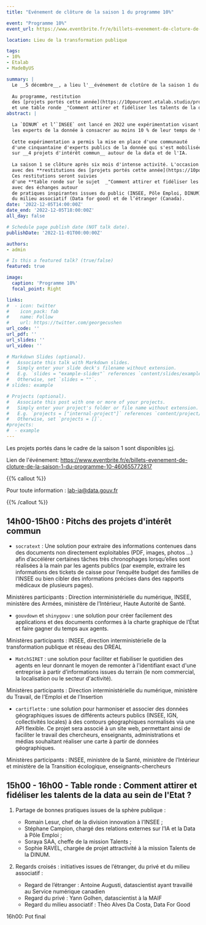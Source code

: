```yaml
---
title: "Evénement de clôture de la saison 1 du programme 10%"

event: "Programme 10%"
event_url: https://www.eventbrite.fr/e/billets-evenement-de-cloture-de-la-saison-1-du-programme-10-460655772817

location: Lieu de la transformation publique

tags:
- 10%
- Etalab
- MadeByUS

summary: |
  Le __5 décembre__, a lieu l'__événement de clotûre de la saison 1 du programme 10%__.
  
  Au programme, restitution
  des [projets portés cette année](https://10pourcent.etalab.studio/projets/)
  et une table ronde _"Comment attirer et fidéliser les talents de la data au sein de l’Etat ?"_.
abstract: |

  La `DINUM` et l’`INSEE` ont lancé en 2022 une expérimentation visant à encourager
  les experts de la donnée à consacrer au moins 10 % de leur temps de travail à des projets d’intérêt partagé à une échelle interministérielle.
  
  Cette expérimentation a permis la mise en place d'une communauté
  d'une cinquantaine d'experts publics de la donnée qui s'est mobilisée
  sur __4 projets d'intérêt commun__ autour de la data et de l'IA.
  
  La saison 1 se clôture après six mois d'intense activité. L'occasion de faire le bilan
  avec des **restitutions des [projets portés cette année](https://10pourcent.etalab.studio/projets/)**.
  Ces restitutions seront suivies
  d'une **table ronde sur le sujet  _"Comment attirer et fidéliser les talents de la data au sein de l’Etat ?"_**
  avec des échanges autour
  de pratiques inspirantes issues du public (INSEE, Pôle Emploi, DINUM), du privé (MAIF),
  du milieu associatif (Data for good) et de l’étranger (Canada). 
date: '2022-12-05T14:00:00Z'
date_end: '2022-12-05T18:00:00Z'
all_day: false

# Schedule page publish date (NOT talk date).
publishDate: '2022-11-01T00:00:00Z'

authors:
- admin

# Is this a featured talk? (true/false)
featured: true

image:
  caption: 'Programme 10%'
  focal_point: Right

links:
#  - icon: twitter
#    icon_pack: fab
#    name: Follow
#    url: https://twitter.com/georgecushen
url_code: ''
url_pdf: ''
url_slides: ''
url_video: ''

# Markdown Slides (optional).
#   Associate this talk with Markdown slides.
#   Simply enter your slide deck's filename without extension.
#   E.g. `slides = "example-slides"` references `content/slides/example-slides.md`.
#   Otherwise, set `slides = ""`.
# slides: example

# Projects (optional).
#   Associate this post with one or more of your projects.
#   Simply enter your project's folder or file name without extension.
#   E.g. `projects = ["internal-project"]` references `content/project/deep-learning/index.md`.
#   Otherwise, set `projects = []`.
#projects:
#  - example
---
```


Les projets portés dans le
cadre de la saison 1 sont
disponibles [ici](https://10pourcent.etalab.studio/projets/).

Lien de l'événement:
https://www.eventbrite.fr/e/billets-evenement-de-cloture-de-la-saison-1-du-programme-10-460655772817

{{% callout %}}

Pour toute information : <lab-ia@data.gouv.fr>

{{% /callout %}}


## 14h00-15h00 : Pitchs des projets d'intérêt commun

- `socratext` : Une solution pour extraire des informations contenues dans des documents non directement exploitables (PDF, images, photos …) afin d’accélérer certaines tâches très chronophages lorsqu’elles sont réalisées à la main par les agents publics (par exemple, extraire les informations des tickets de caisse pour l’enquête budget des familles de l’INSEE ou bien cibler des informations précises dans des rapports médicaux de plusieurs pages).

Ministères participants : Direction interministérielle du numérique, INSEE, ministère des Armées, ministère de l’Intérieur, Haute Autorité de Santé.

- `gouvdown` et `shinygouv` : une solution pour créer facilement des applications et des documents conformes à la charte graphique de l’État et faire gagner du temps aux agents.

Ministères participants : INSEE, direction interministérielle de la transformation publique et réseau des DREAL

- `MatchSIRET` : une solution pour faciliter et fiabiliser le quotidien des agents en leur donnant le moyen de remonter à l'identifiant exact d'une entreprise à partir d’informations issues du terrain (le nom commercial, la localisation ou le secteur d'activité).

Ministères participants : Direction interministérielle du numérique, ministère du Travail, de l'Emploi et de l'Insertion

- `cartiflette` : une solution pour harmoniser et associer des données géographiques issues de différents acteurs publics (INSEE, IGN, collectivités locales) à des contours géographiques normalisés via une API flexible. Ce projet sera associé à un site web, permettant ainsi de faciliter le travail des chercheurs, enseignants, administrations et médias souhaitant réaliser une carte à partir de données géographiques.

Ministères participants : INSEE, ministère de la Santé, ministère de l’Intérieur et ministère de la Transition écologique, enseignants-chercheurs


## 15h00 - 16h00 - Table ronde : Comment attirer et fidéliser les talents de la data au sein de l'Etat ?

1. Partage de bonnes pratiques issues de la sphère publique :
    + Romain Lesur, chef de la division innovation à l’INSEE ;
    + Stéphane Campion, chargé des relations externes sur l’IA et la Data à Pôle Emploi ;
    + Soraya SAA, cheffe de la mission Talents ;
    + Sophie RAVEL, chargée de projet attractivité à la mission Talents de la DINUM.

2. Regards croisés : initiatives issues de l’étranger, du privé et du milieu associatif :
    + Regard de l’étranger : Antoine Augusti, datascientist ayant travaillé au Service numérique canadien
    + Regard du privé : Yann Golhen, datascientist à la MAIF
    + Regard du milieu associatif : Théo Alves Da Costa, Data For Good

16h00: Pot final